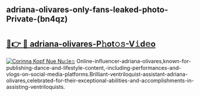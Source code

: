 ## adriana-olivares-only-fans​-leaked-photo​-Private-(bn4qz)


# <h2><a href="https://mediaupload.pro?title=adriana-olivares&ref=git">🔗👉 🔴 adriana-olivares-P𝚑ot𝚘𝚜-V𝚒d𝚎o</a></h2>

[![Corinna Kopf Nue Nu𝚍e𝚜](https://i.imgur.com/0qMVB7G.gif)](https://mediaupload.pro?title=adriana-olivares&ref=git)
Online-influencer-adriana-olivares,known-for-publishing-dance-and-lifestyle-content,-including-performances-and-vlogs-on-social-media-platforms.Brilliant-ventriloquist-assistant-adriana-olivares,celebrated-for-their-exceptional-abilities-and-accomplishments-in-assisting-ventriloquists.  